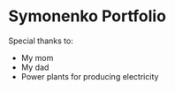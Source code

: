 # Symonenko Portfolio

Special thanks to:

- My mom
- My dad
- Power plants for producing electricity
